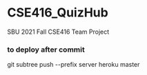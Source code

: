# CSE416_QuizHub
SBU 2021 Fall CSE416 Team Project

### to deploy after commit
git subtree push --prefix server heroku master
